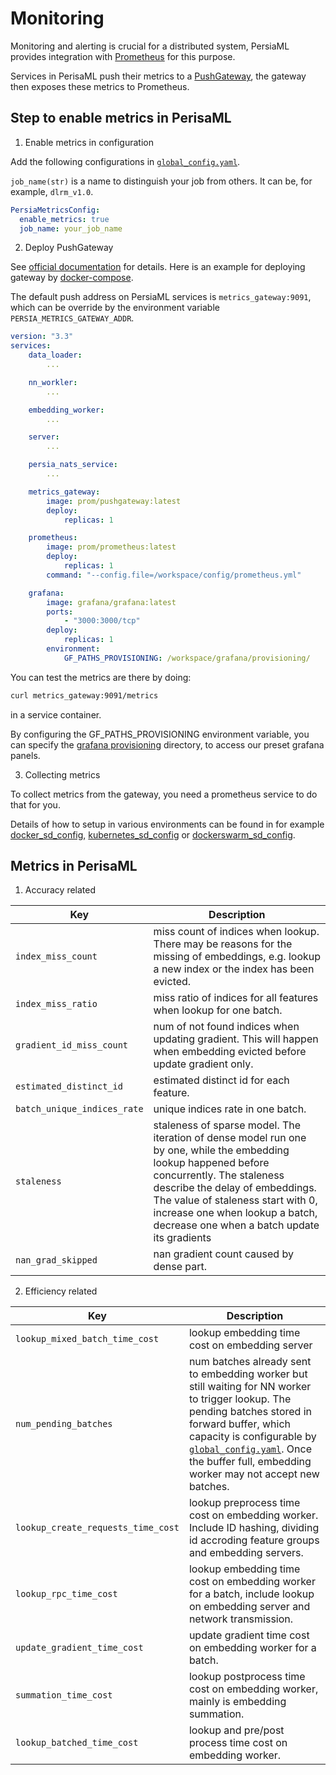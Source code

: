 Monitoring
======

Monitoring and alerting is crucial for a distributed system, PersiaML provides integration with [Prometheus] for this purpose.

Services in PerisaML push their metrics to a [PushGateway], the gateway then exposes these metrics to Prometheus.

## Step to enable metrics in PerisaML

1. Enable metrics in configuration

Add the following configurations in [`global_config.yaml`](../configuration/index.md).

`job_name(str)` is a name to distinguish your job from others. It can be, for example, `dlrm_v1.0`.

```yaml
PersiaMetricsConfig:
  enable_metrics: true
  job_name: your_job_name
```

2. Deploy PushGateway

See [official documentation](https://github.com/prometheus/pushgateway) for details. Here is an example for deploying gateway by [docker-compose].

The default push address on PersiaML services is `metrics_gateway:9091`, which can be override by the environment variable `PERSIA_METRICS_GATEWAY_ADDR`.

```yaml
version: "3.3"
services:
    data_loader:
        ...

    nn_workler:
        ...

    embedding_worker:
        ...

    server:
        ...

    persia_nats_service:
        ...

    metrics_gateway:
        image: prom/pushgateway:latest
        deploy:
            replicas: 1

    prometheus:
        image: prom/prometheus:latest
        deploy:
            replicas: 1
        command: "--config.file=/workspace/config/prometheus.yml"

    grafana:
        image: grafana/grafana:latest
        ports:
            - "3000:3000/tcp"
        deploy:
            replicas: 1
        environment:
            GF_PATHS_PROVISIONING: /workspace/grafana/provisioning/

```

You can test the metrics are there by doing:

```bash
curl metrics_gateway:9091/metrics
```

in a service container.

By configuring the GF_PATHS_PROVISIONING environment variable, you can specify the [grafana provisioning](https://grafana.com/docs/grafana/latest/administration/provisioning/) directory, to access our preset grafana panels.

3. Collecting metrics

To collect metrics from the gateway, you need a prometheus service to do that for you.

Details of how to setup in various environments can be found in for example [docker_sd_config], [kubernetes_sd_config] or [dockerswarm_sd_config].

## Metrics in PerisaML

1. Accuracy related

|  Key   | Description  |
|  ----  | ----  |
| `index_miss_count`  | miss count of indices when lookup. There may be reasons for the missing of embeddings, e.g. lookup a new index or the index has been evicted. |
| `index_miss_ratio`  | miss ratio of indices for all features when lookup for one batch. |
| `gradient_id_miss_count` | num of not found indices when updating gradient. This will happen when embedding evicted before update gradient only.|
| `estimated_distinct_id` | estimated distinct id for each feature.|
| `batch_unique_indices_rate` | unique indices rate in one batch. |
| `staleness` | staleness of sparse model. The iteration of dense model run one by one, while the embedding lookup happened before concurrently. The staleness describe the delay of embeddings. The value of staleness start with 0, increase one when lookup a batch, decrease one when a batch update its gradients|
| `nan_grad_skipped` | nan gradient count caused by dense part. |


2. Efficiency related

|  Key   | Description  |
|  ----  | ----  |
| `lookup_mixed_batch_time_cost` | lookup embedding time cost on embedding server |
| `num_pending_batches` | num batches already sent to embedding worker but still waiting for NN worker to trigger lookup. The pending batches stored in forward buffer, which capacity is configurable by [`global_config.yaml`](https://github.com/PersiaML/tutorials/blob/docs/monitoring/src/configuring/index.md#embedding_worker_config). Once the buffer full, embedding worker may not accept new batches.|
| `lookup_create_requests_time_cost` | lookup preprocess time cost on embedding worker. Include ID hashing, dividing id accroding feature groups and embedding servers.|
| `lookup_rpc_time_cost` | lookup embedding time cost on embedding worker for a batch, include lookup on embedding server and network transmission. |
| `update_gradient_time_cost` | update gradient time cost on embedding worker for a batch. |
| `summation_time_cost` | lookup postprocess time cost on embedding worker, mainly is embedding summation. |
| `lookup_batched_time_cost` | lookup and pre/post process time cost on embedding worker. |


[Prometheus]: https://prometheus.io/docs/introduction/overview/
[PushGateway]: https://github.com/prometheus/pushgateway
[docker-compose]: https://docs.docker.com/compose/
[dockerswarm_sd_config]: https://prometheus.io/docs/prometheus/latest/configuration/configuration/#dockerswarm_sd_config
[docker_sd_config]: https://prometheus.io/docs/prometheus/latest/configuration/configuration/#docker_sd_config
[kubernetes_sd_config]: https://prometheus.io/docs/prometheus/latest/configuration/configuration/#kubernetes_sd_config
[dockerswarm_sd_config]: https://prometheus.io/docs/prometheus/latest/configuration/configuration/#dockerswarm_sd_config
